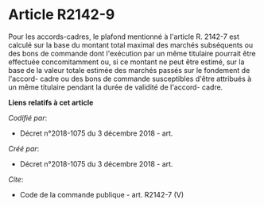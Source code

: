 # Article R2142-9

Pour les accords-cadres, le plafond mentionné à l'article R. 2142-7 est calculé sur la base du montant total maximal des
marchés subséquents ou des bons de commande dont l'exécution par un même titulaire pourrait être effectuée concomitamment ou,
si ce montant ne peut être estimé, sur la base de la valeur totale estimée des marchés passés sur le fondement de l'accord-
cadre ou des bons de commande susceptibles d'être attribués à un même titulaire pendant la durée de validité de l'accord-
cadre.

**Liens relatifs à cet article**

_Codifié par_:

  - Décret n°2018-1075 du 3 décembre 2018 - art.

_Créé par_:

  - Décret n°2018-1075 du 3 décembre 2018 - art.

_Cite_:

  - Code de la commande publique - art. R2142-7 (V)

